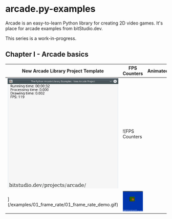 # arcade.py-examples
Arcade is an easy-to-learn Python library for creating 2D video games. It's place for arcade examples from bitStudio.dev.

This series is a work-in-progress.

## Chapter I - Arcade basics

| New Arcade Library Project Template  | FPS Counters | AnimatedTimeSprite |
| ------------- | ------------- | ------------- |
| ![New Arcade Library Project Template](/examples/00_new_arcade_project/00_new_arcade_project_demo.gif) | ![FPS Counters
](/examples/01_frame_rate/01_frame_rate_demo.gif) | ![AnimatedTimeSprite](/examples/02_sprites/02_sprites_demo.gif) |
